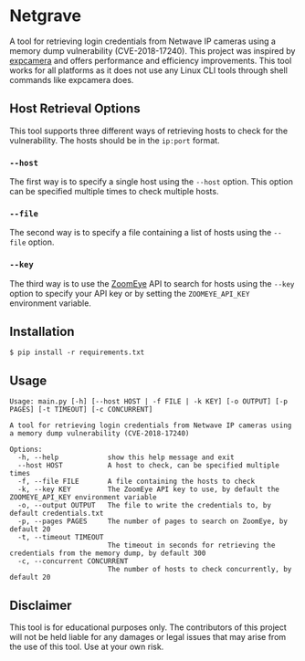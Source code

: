# Netgrave 
A tool for retrieving login credentials from Netwave IP cameras using a memory dump vulnerability (CVE-2018-17240). This project was inspired by [expcamera](https://github.com/vanpersiexp/expcamera) and offers performance and efficiency improvements. This tool works for all platforms as it does not use any Linux CLI tools through shell commands like expcamera does.

## Host Retrieval Options
This tool supports three different ways of retrieving hosts to check for the vulnerability. The hosts should be in the `ip:port` format.

### `--host`
The first way is to specify a single host using the `--host` option. This option can be specified multiple times to check multiple hosts.

### `--file`
The second way is to specify a file containing a list of hosts using the `--file` option. 

### `--key`
The third way is to use the [ZoomEye](https://www.zoomeye.org/) API to search for hosts using the `--key` option to specify your API key or by setting the `ZOOMEYE_API_KEY` environment variable.

## Installation
    $ pip install -r requirements.txt

## Usage
```
Usage: main.py [-h] [--host HOST | -f FILE | -k KEY] [-o OUTPUT] [-p PAGES] [-t TIMEOUT] [-c CONCURRENT]

A tool for retrieving login credentials from Netwave IP cameras using a memory dump vulnerability (CVE-2018-17240)

Options:
  -h, --help            show this help message and exit
  --host HOST           A host to check, can be specified multiple times
  -f, --file FILE       A file containing the hosts to check
  -k, --key KEY         The ZoomEye API key to use, by default the ZOOMEYE_API_KEY environment variable
  -o, --output OUTPUT   The file to write the credentials to, by default credentials.txt
  -p, --pages PAGES     The number of pages to search on ZoomEye, by default 20
  -t, --timeout TIMEOUT
                        The timeout in seconds for retrieving the credentials from the memory dump, by default 300
  -c, --concurrent CONCURRENT
                        The number of hosts to check concurrently, by default 20
```

## Disclaimer
This tool is for educational purposes only. The contributors of this project will not be held liable for any damages or legal issues that may arise from the use of this tool. Use at your own risk.
